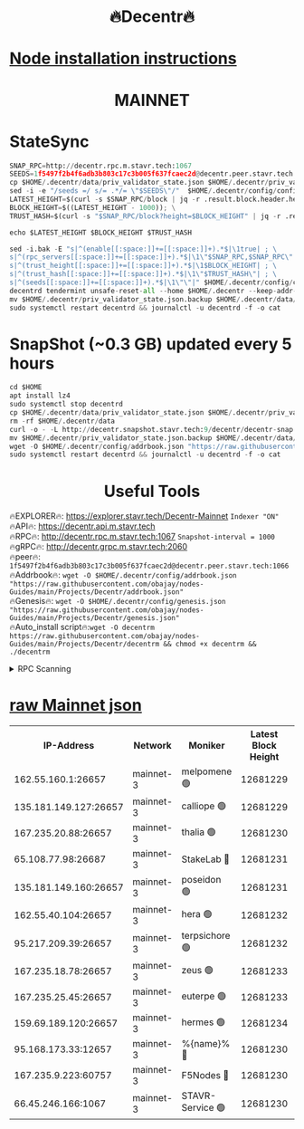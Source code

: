 <h1 align="center"> 🔥Decentr🔥</h1>

[Node installation instructions](https://github.com/obajay/nodes-Guides/tree/main/Projects/Decentr)
=
<h1 align="center"> MAINNET</h1>

# StateSync
```python
SNAP_RPC=http://decentr.rpc.m.stavr.tech:1067
SEEDS=1f5497f2b4f6adb3b803c17c3b005f637fcaec2d@decentr.peer.stavr.tech:1066
cp $HOME/.decentr/data/priv_validator_state.json $HOME/.decentr/priv_validator_state.json.backup
sed -i -e "/seeds =/ s/= .*/= \"$SEEDS\"/"  $HOME/.decentr/config/config.toml
LATEST_HEIGHT=$(curl -s $SNAP_RPC/block | jq -r .result.block.header.height); \
BLOCK_HEIGHT=$((LATEST_HEIGHT - 1000)); \
TRUST_HASH=$(curl -s "$SNAP_RPC/block?height=$BLOCK_HEIGHT" | jq -r .result.block_id.hash)

echo $LATEST_HEIGHT $BLOCK_HEIGHT $TRUST_HASH

sed -i.bak -E "s|^(enable[[:space:]]+=[[:space:]]+).*$|\1true| ; \
s|^(rpc_servers[[:space:]]+=[[:space:]]+).*$|\1\"$SNAP_RPC,$SNAP_RPC\"| ; \
s|^(trust_height[[:space:]]+=[[:space:]]+).*$|\1$BLOCK_HEIGHT| ; \
s|^(trust_hash[[:space:]]+=[[:space:]]+).*$|\1\"$TRUST_HASH\"| ; \
s|^(seeds[[:space:]]+=[[:space:]]+).*$|\1\"\"|" $HOME/.decentr/config/config.toml
decentrd tendermint unsafe-reset-all --home $HOME/.decentr --keep-addr-book
mv $HOME/.decentr/priv_validator_state.json.backup $HOME/.decentr/data/priv_validator_state.json
sudo systemctl restart decentrd && journalctl -u decentrd -f -o cat
```
# SnapShot (~0.3 GB) updated every 5 hours
```python
cd $HOME
apt install lz4
sudo systemctl stop decentrd
cp $HOME/.decentr/data/priv_validator_state.json $HOME/.decentr/priv_validator_state.json.backup
rm -rf $HOME/.decentr/data
curl -o - -L http://decentr.snapshot.stavr.tech:9/decentr/decentr-snap.tar.lz4 | lz4 -c -d - | tar -x -C $HOME/.decentr --strip-components 2
mv $HOME/.decentr/priv_validator_state.json.backup $HOME/.decentr/data/priv_validator_state.json
wget -O $HOME/.decentr/config/addrbook.json "https://raw.githubusercontent.com/obajay/nodes-Guides/main/Projects/Decentr/addrbook.json"
sudo systemctl restart decentrd && journalctl -u decentrd -f -o cat
```

 <h1 align="center"> Useful Tools</h1>

🔥EXPLORER🔥:     https://explorer.stavr.tech/Decentr-Mainnet        `Indexer "ON"` \
🔥API🔥:          https://decentr.api.m.stavr.tech \
🔥RPC🔥:          http://decentr.rpc.m.stavr.tech:1067              `Snapshot-interval = 1000` \
🔥gRPC🔥:         http://decentr.grpc.m.stavr.tech:2060 \
🔥peer🔥:         `1f5497f2b4f6adb3b803c17c3b005f637fcaec2d@decentr.peer.stavr.tech:1066` \
🔥Addrbook🔥:  `wget -O $HOME/.decentr/config/addrbook.json "https://raw.githubusercontent.com/obajay/nodes-Guides/main/Projects/Decentr/addrbook.json"` \
🔥Genesis🔥:  `wget -O $HOME/.decentr/config/genesis.json "https://raw.githubusercontent.com/obajay/nodes-Guides/main/Projects/Decentr/genesis.json"` \
🔥Auto_install script🔥:`wget -O decentrm https://raw.githubusercontent.com/obajay/nodes-Guides/main/Projects/Decentr/decentrm && chmod +x decentrm && ./decentrm`

<details>
<summary>RPC Scanning</summary>

<h2 align="center"> We scan nodes in real time every 4 hours. And we provide the final result of RPC endpoints.
We cannot influence the operation of these nodes in any way. </h2>


```python
If Voting Power is higher than 0 --> then the Node is a validator of the network and may be subject to attack and be a potential threat to the chain.
```
```python
We marked such validators with a red symbol
```

</details>

[raw Mainnet json](https://rpc-check.decentrm.stavr.tech/decentrm/rpc-decentrm-result.json)
=



<table><tr><th>IP-Address</th><th>Network</th><th>Moniker</th><th>Latest Block Height</th><th>Earliest Block Height</th><th>Catching Up</th><th>Tx Index</th><th>Voting Power</th><th>Scan Time</th></tr><tr><td>162.55.160.1:26657</td><td>mainnet-3</td><td>melpomene 🟢</td><td>12681229</td><td>1688950</td><td>False</td><td>on</td><td>0</td><td>2024-01-31T18:41:23.211139068UTC</td></tr><tr><td>135.181.149.127:26657</td><td>mainnet-3</td><td>calliope 🟢</td><td>12681229</td><td>1688950</td><td>False</td><td>on</td><td>0</td><td>2024-01-31T18:41:25.675443117UTC</td></tr><tr><td>167.235.20.88:26657</td><td>mainnet-3</td><td>thalia 🟢</td><td>12681230</td><td>1688950</td><td>False</td><td>on</td><td>0</td><td>2024-01-31T18:41:31.356504981UTC</td></tr><tr><td>65.108.77.98:26687</td><td>mainnet-3</td><td>StakeLab 🔴</td><td>12681231</td><td>1688950</td><td>False</td><td>on</td><td>5626241</td><td>2024-01-31T18:41:31.742367945UTC</td></tr><tr><td>135.181.149.160:26657</td><td>mainnet-3</td><td>poseidon 🟢</td><td>12681231</td><td>1688950</td><td>False</td><td>on</td><td>0</td><td>2024-01-31T18:41:36.428427807UTC</td></tr><tr><td>162.55.40.104:26657</td><td>mainnet-3</td><td>hera 🟢</td><td>12681232</td><td>1688950</td><td>False</td><td>on</td><td>0</td><td>2024-01-31T18:41:38.714045075UTC</td></tr><tr><td>95.217.209.39:26657</td><td>mainnet-3</td><td>terpsichore 🟢</td><td>12681232</td><td>1688950</td><td>False</td><td>on</td><td>0</td><td>2024-01-31T18:41:43.203260359UTC</td></tr><tr><td>167.235.18.78:26657</td><td>mainnet-3</td><td>zeus 🟢</td><td>12681233</td><td>1688950</td><td>False</td><td>on</td><td>0</td><td>2024-01-31T18:41:47.861015753UTC</td></tr><tr><td>167.235.25.45:26657</td><td>mainnet-3</td><td>euterpe 🟢</td><td>12681233</td><td>1688950</td><td>False</td><td>on</td><td>0</td><td>2024-01-31T18:41:48.152790461UTC</td></tr><tr><td>159.69.189.120:26657</td><td>mainnet-3</td><td>hermes 🟢</td><td>12681234</td><td>1688950</td><td>False</td><td>on</td><td>0</td><td>2024-01-31T18:41:50.443261126UTC</td></tr><tr><td>95.168.173.33:12657</td><td>mainnet-3</td><td>%{name}% 🔴</td><td>12681230</td><td>8964001</td><td>False</td><td>on</td><td>4262849</td><td>2024-01-31T18:41:26.771596416UTC</td></tr><tr><td>167.235.9.223:60757</td><td>mainnet-3</td><td>F5Nodes 🔴</td><td>12681230</td><td>12380001</td><td>False</td><td>off</td><td>562</td><td>2024-01-31T18:41:26.994030239UTC</td></tr><tr><td>66.45.246.166:1067</td><td>mainnet-3</td><td>STAVR-Service 🟢</td><td>12681230</td><td>12647001</td><td>False</td><td>on</td><td>0</td><td>2024-01-31T18:41:26.236864610UTC</td></tr></table>